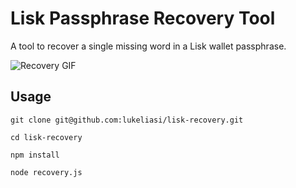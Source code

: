 # Lisk Passphrase Recovery Tool
A tool to recover a single missing word in a Lisk wallet passphrase.

![Recovery GIF](https://gifs.com/embed/1rw54P)

## Usage
``git clone git@github.com:lukeliasi/lisk-recovery.git``

``cd lisk-recovery``

``npm install``

``node recovery.js``

